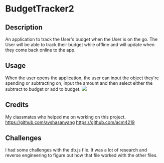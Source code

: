 # BudgetTracker2

## Description
An application to track the User's budget when the User is on the go. The User will be able to track their budget while offline and will update when they come back online to the app.
## Usage
When the user opens the application, the user can input the object they're spending or subtracting on, input the amount and then select either the subtract to budget or add to budget.
<img src= "https://github.com/rvang012/BudgetTracker2/budgetracker.PNG">

## Credits
My classmates who helped me on working on this project.
https://github.com/ayshasanyang
https://github.com/acm4219

## Challenges
I had some challenges with the db.js file. It was a lot of research and reverse engineering to figure out how that file worked with the other files. 
